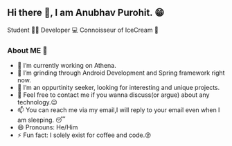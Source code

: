 ## Hi there 👋, I am Anubhav Purohit. :grin:
Student :student: Developer :computer: Connoisseur of IceCream :icecream:



<!--
**Anubhav-byte/Anubhav-byte** is a ✨ _special_ ✨ repository because its `README.md` (this file) appears on your GitHub profile.

Here are some ideas to get you started:
-->
### About ME :page_facing_up:
- 🔭 I’m currently working on Athena.
- 🌱 I’m grinding through Android Development and Spring framework right now. 
- 👯 I’m an oppurtinity seeker, looking for interesting and unique projects.
- 💬 Feel free to contact me if you wanna discuss(or argue) about any technology.:wink:
- 📫 You can reach me via my email,I will reply to your email even when I am sleeping. :sleeping:
- 😄 Pronouns: He/Him
- ⚡ Fun fact: I solely exist for coffee and code.:dizzy_face:


